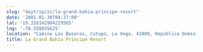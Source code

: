 ```yaml
---
slug: "daytrip/zz/la-grand-bahia-principe-resort"
date: '2001-01-30T04:37:00'
lat: '19.316142904229565'
lng: '-70.558935625'
location: "Camino Los Basoras, Cutupú, La Vega, 41009, República Dominicana"
title: La Grand Bahia Principe Resort
---
```




